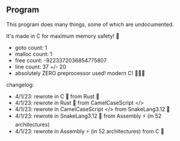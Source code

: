## Program

This program does many things, some of which are undocumented.

It's made in C for maximum memory safety! 🚀

- goto count: 1
- malloc count: 1
- free count: -9223372036854775807
- line count: 37 +/- 20
- absolutely ZERO preprocessor used! modern C! 🚀🚀🚀

changelog:

- 4/1/23: rewrote in C 🚀 from Rust 🦀
- 4/1/23: rewrote in Rust 🦀 from CamelCaseScript </>
- 4/1/23: rewrote in CamelCaseScript </> from SnakeLang3.12 🐍
- 4/1/23: rewrote in SnakeLang3.12 🐍 from Assembly ⚡ (in 52 architectures)
- 4/1/23: rewrote in Assembly ⚡ (in 52 architectures) from C 🤮

